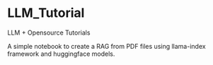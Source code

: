 # LLM_Tutorial
LLM + Opensource Tutorials

A simple notebook to create a RAG from PDF files using llama-index framework and huggingface models.

